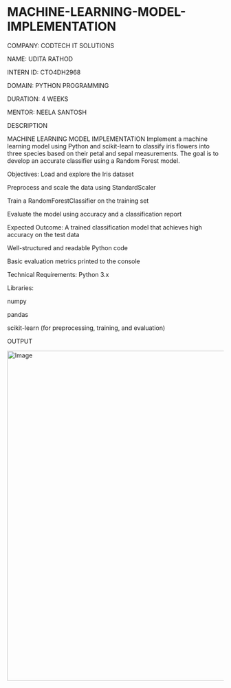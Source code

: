 # MACHINE-LEARNING-MODEL-IMPLEMENTATION

COMPANY: CODTECH IT SOLUTIONS

NAME: UDITA RATHOD

INTERN ID: CTO4DH2968

DOMAIN: PYTHON PROGRAMMING

DURATION: 4 WEEKS

MENTOR: NEELA SANTOSH

DESCRIPTION 

MACHINE LEARNING MODEL IMPLEMENTATION
Implement a machine learning model using Python and scikit-learn to classify iris flowers into three species based on their petal and sepal measurements. The goal is to develop an accurate classifier using a Random Forest model.

 Objectives:
Load and explore the Iris dataset

Preprocess and scale the data using StandardScaler

Train a RandomForestClassifier on the training set

Evaluate the model using accuracy and a classification report

Expected Outcome:
A trained classification model that achieves high accuracy on the test data

Well-structured and readable Python code

Basic evaluation metrics printed to the console

 Technical Requirements:
Python 3.x

Libraries:

numpy

pandas

scikit-learn (for preprocessing, training, and evaluation)

OUTPUT

<img width="1366" height="768" alt="Image" src="https://github.com/user-attachments/assets/c72c5220-2f67-461e-88ef-b407eb7f0beb" />
